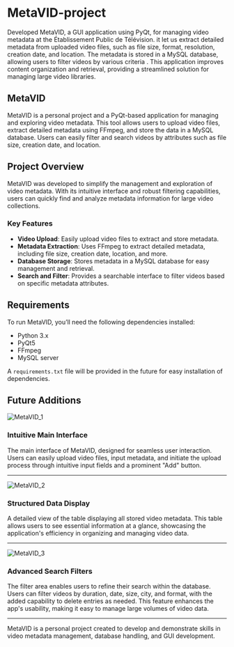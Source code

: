 # MetaVID-project
Developed MetaVID, a GUI application using PyQt, for managing video metadata at the Établissement Public de Télévision. it let us extract detailed metadata from uploaded video files, such as file size, format, resolution, creation date, and location. The metadata is stored in a MySQL database, allowing users to filter videos by various criteria . This application improves content organization and retrieval, providing a streamlined solution for managing large video libraries.

## MetaVID

MetaVID is a personal project and a PyQt-based application for managing and exploring video metadata. This tool allows users to upload video files, extract detailed metadata using FFmpeg, and store the data in a MySQL database. Users can easily filter and search videos by attributes such as file size, creation date, and location.

## Project Overview

MetaVID was developed to simplify the management and exploration of video metadata. With its intuitive interface and robust filtering capabilities, users can quickly find and analyze metadata information for large video collections.

### Key Features

- **Video Upload**: Easily upload video files to extract and store metadata.
- **Metadata Extraction**: Uses FFmpeg to extract detailed metadata, including file size, creation date, location, and more.
- **Database Storage**: Stores metadata in a MySQL database for easy management and retrieval.
- **Search and Filter**: Provides a searchable interface to filter videos based on specific metadata attributes.

## Requirements

To run MetaVID, you’ll need the following dependencies installed:

- Python 3.x
- PyQt5
- FFmpeg
- MySQL server

A `requirements.txt` file will be provided in the future for easy installation of dependencies.

## Future Additions
![MetaVID_1](https://github.com/user-attachments/assets/f6fa9682-9f4a-487d-976b-f29a3abfd851)
### Intuitive Main Interface
The main interface of MetaVID, designed for seamless user interaction. Users can easily upload video files, input metadata, and initiate the upload process through intuitive input fields and a prominent "Add" button.

---------------------------------------------------------------------------------------------------------------------------------------

![MetaVID_2](https://github.com/user-attachments/assets/2223a1ae-f30b-4242-8ccf-57c334a67b7f)
### Structured Data Display
A detailed view of the table displaying all stored video metadata. This table allows users to see essential information at a glance, showcasing the application's efficiency in organizing and managing video data.

---------------------------------------------------------------------------------------------------------------------------------------


![MetaVID_3](https://github.com/user-attachments/assets/a62e3cf5-d5d7-4fc8-9592-2e773546326b)
### Advanced Search Filters
The filter area enables users to refine their search within the database. Users can filter videos by duration, date, size, city, and format, with the added capability to delete entries as needed. This feature enhances the app's usability, making it easy to manage large volumes of video data.

---

MetaVID is a personal project created to develop and demonstrate skills in video metadata management, database handling, and GUI development. 
